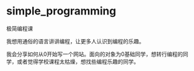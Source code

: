 # simple_programming
极简编程课

我想用通俗的语言讲讲编程，让更多人认识到编程的乐趣。

我会分享如何从0开始写一个网站。面向的对象为0基础同学，想转行编程的同学，或者觉得学校课程太枯燥，想找些编程乐趣的同学。

## 
